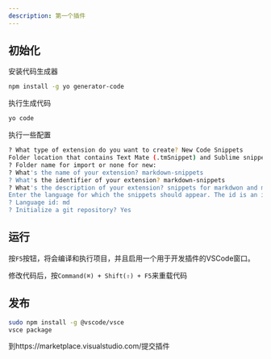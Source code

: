 ```yaml
---
description: 第一个插件
---
```


## 初始化

安装代码生成器
``` bash
npm install -g yo generator-code
```

执行生成代码
``` bash
yo code
```

执行一些配置
``` bash
? What type of extension do you want to create? New Code Snippets
Folder location that contains Text Mate (.tmSnippet) and Sublime snippets (.sublime-snippet) or press ENTER to start with a new snippet file.
? Folder name for import or none for new:
? What's the name of your extension? markdown-snippets
? What's the identifier of your extension? markdown-snippets
? What's the description of your extension? snippets for markdwon and mermaid
Enter the language for which the snippets should appear. The id is an identifier and is single, lower-case name such as 'php', 'javascript'
? Language id: md
? Initialize a git repository? Yes
```

## 运行

按`F5`按钮，将会编译和执行项目，并且启用一个用于开发插件的VSCode窗口。

修改代码后，按`Command(⌘) + Shift(⇧) + F5`来重载代码

## 发布

``` bash
sudo npm install -g @vscode/vsce
vsce package
```

到https://marketplace.visualstudio.com/提交插件

